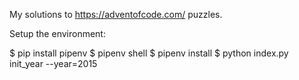 My solutions to https://adventofcode.com/ puzzles.

Setup the environment:

$ pip install pipenv
$ pipenv shell
$ pipenv install
$ python index.py init_year --year=2015 
